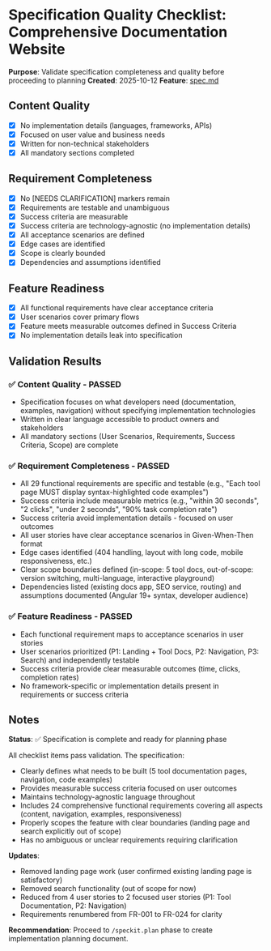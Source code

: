# Specification Quality Checklist: Comprehensive Documentation Website

**Purpose**: Validate specification completeness and quality before proceeding to planning
**Created**: 2025-10-12
**Feature**: [spec.md](../spec.md)

## Content Quality

- [x] No implementation details (languages, frameworks, APIs)
- [x] Focused on user value and business needs
- [x] Written for non-technical stakeholders
- [x] All mandatory sections completed

## Requirement Completeness

- [x] No [NEEDS CLARIFICATION] markers remain
- [x] Requirements are testable and unambiguous
- [x] Success criteria are measurable
- [x] Success criteria are technology-agnostic (no implementation details)
- [x] All acceptance scenarios are defined
- [x] Edge cases are identified
- [x] Scope is clearly bounded
- [x] Dependencies and assumptions identified

## Feature Readiness

- [x] All functional requirements have clear acceptance criteria
- [x] User scenarios cover primary flows
- [x] Feature meets measurable outcomes defined in Success Criteria
- [x] No implementation details leak into specification

## Validation Results

### ✅ Content Quality - PASSED

- Specification focuses on what developers need (documentation, examples, navigation) without specifying implementation technologies
- Written in clear language accessible to product owners and stakeholders
- All mandatory sections (User Scenarios, Requirements, Success Criteria, Scope) are complete

### ✅ Requirement Completeness - PASSED

- All 29 functional requirements are specific and testable (e.g., "Each tool page MUST display syntax-highlighted code examples")
- Success criteria include measurable metrics (e.g., "within 30 seconds", "2 clicks", "under 2 seconds", "90% task completion rate")
- Success criteria avoid implementation details - focused on user outcomes
- All user stories have clear acceptance scenarios in Given-When-Then format
- Edge cases identified (404 handling, layout with long code, mobile responsiveness, etc.)
- Clear scope boundaries defined (in-scope: 5 tool docs, out-of-scope: version switching, multi-language, interactive playground)
- Dependencies listed (existing docs app, SEO service, routing) and assumptions documented (Angular 19+ syntax, developer audience)

### ✅ Feature Readiness - PASSED

- Each functional requirement maps to acceptance scenarios in user stories
- User scenarios prioritized (P1: Landing + Tool Docs, P2: Navigation, P3: Search) and independently testable
- Success criteria provide clear measurable outcomes (time, clicks, completion rates)
- No framework-specific or implementation details present in requirements or success criteria

## Notes

**Status**: ✅ Specification is complete and ready for planning phase

All checklist items pass validation. The specification:
- Clearly defines what needs to be built (5 tool documentation pages, navigation, code examples)
- Provides measurable success criteria focused on user outcomes
- Maintains technology-agnostic language throughout
- Includes 24 comprehensive functional requirements covering all aspects (content, navigation, examples, responsiveness)
- Properly scopes the feature with clear boundaries (landing page and search explicitly out of scope)
- Has no ambiguous or unclear requirements requiring clarification

**Updates**:
- Removed landing page work (user confirmed existing landing page is satisfactory)
- Removed search functionality (out of scope for now)
- Reduced from 4 user stories to 2 focused user stories (P1: Tool Documentation, P2: Navigation)
- Requirements renumbered from FR-001 to FR-024 for clarity

**Recommendation**: Proceed to `/speckit.plan` phase to create implementation planning document.
